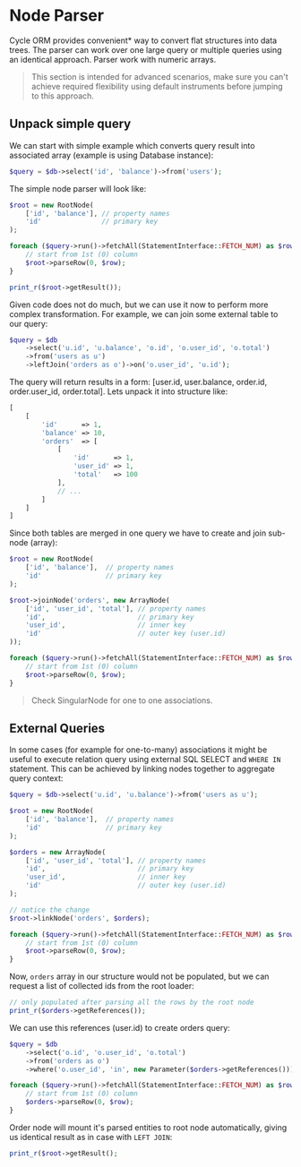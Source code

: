 # Node Parser
Cycle ORM provides convenient* way to convert flat structures into data trees. The parser can work over one large query or multiple queries
using an identical approach. Parser work with numeric arrays.

> This section is intended for advanced scenarios, make sure you can't achieve required flexibility using default instruments before jumping to this approach.

## Unpack simple query
We can start with simple example which converts query result into associated array (example is using Database instance):

```php
$query = $db->select('id', 'balance')->from('users');
```

The simple node parser will look like:

```php
$root = new RootNode(
    ['id', 'balance'], // property names
    'id'               // primary key
);

foreach ($query->run()->fetchAll(StatementInterface::FETCH_NUM) as $row) {
    // start from 1st (0) column
    $root->parseRow(0, $row);
}

print_r($root->getResult());
```

Given code does not do much, but we can use it now to perform more complex transformation. For example, we can join some external table to our query:

```php
$query = $db
    ->select('u.id', 'u.balance', 'o.id', 'o.user_id', 'o.total')
    ->from('users as u')
    ->leftJoin('orders as o')->on('o.user_id', 'u.id');
```

The query will return results in a form: [user.id, user.balance, order.id, order.user_id, order.total]. Lets unpack it into structure like:

```php
[
    [
        'id'      => 1,
        'balance' => 10,
        'orders'  => [
            [
                'id'      => 1,
                'user_id' => 1,
                'total'   => 100
            ],
            // ...
        ]
    ]
]
```

Since both tables are merged in one query we have to create and join sub-node (array):

```php
$root = new RootNode(
    ['id', 'balance'],  // property names
    'id'                // primary key
);

$root->joinNode('orders', new ArrayNode(
    ['id', 'user_id', 'total'], // property names
    'id',                       // primary key
    'user_id',                  // inner key
    'id'                        // outer key (user.id)
));

foreach ($query->run()->fetchAll(StatementInterface::FETCH_NUM) as $row) {
    // start from 1st (0) column
    $root->parseRow(0, $row);
}
```

> Check SingularNode for one to one associations.

## External Queries
In some cases (for example for one-to-many) associations it might be useful to execute relation query using external SQL SELECT and `WHERE IN` statement. This can be achieved by linking nodes together to aggregate query context:

```php
$query = $db->select('u.id', 'u.balance')->from('users as u');

$root = new RootNode(
    ['id', 'balance'],  // property names
    'id'                // primary key
);

$orders = new ArrayNode(
    ['id', 'user_id', 'total'], // property names
    'id',                       // primary key
    'user_id',                  // inner key
    'id'                        // outer key (user.id)
);

// notice the change
$root->linkNode('orders', $orders);

foreach ($query->run()->fetchAll(StatementInterface::FETCH_NUM) as $row) {
    // start from 1st (0) column
    $root->parseRow(0, $row);
}
```

Now, `orders` array in our structure would not be populated, but we can request a list of collected ids from the root loader:

```php
// only populated after parsing all the rows by the root node
print_r($orders->getReferences());
```

We can use this references (user.id) to create orders query:

```php
$query = $db
    ->select('o.id', 'o.user_id', 'o.total')
    ->from('orders as o')
    ->where('o.user_id', 'in', new Parameter($orders->getReferences()));

foreach ($query->run()->fetchAll(StatementInterface::FETCH_NUM) as $row) {
    // start from 1st (0) column
    $orders->parseRow(0, $row);
}
```

Order node will mount it's parsed entities to root node automatically, giving us identical result as in case with `LEFT JOIN`:

```php
print_r($root->getResult();
```
